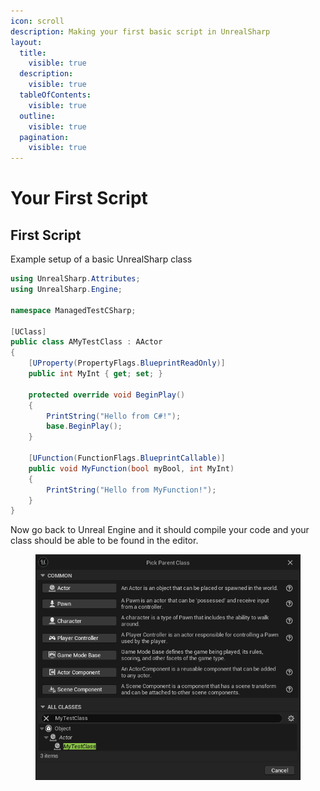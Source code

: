 ```yaml
---
icon: scroll
description: Making your first basic script in UnrealSharp
layout:
  title:
    visible: true
  description:
    visible: true
  tableOfContents:
    visible: true
  outline:
    visible: true
  pagination:
    visible: true
---
```


# Your First Script

## First Script

Example setup of a basic UnrealSharp class

```csharp
using UnrealSharp.Attributes;
using UnrealSharp.Engine;

namespace ManagedTestCSharp;

[UClass]
public class AMyTestClass : AActor
{   
    [UProperty(PropertyFlags.BlueprintReadOnly)]
    public int MyInt { get; set; }

    protected override void BeginPlay()
    {
        PrintString("Hello from C#!");
        base.BeginPlay();
    }

    [UFunction(FunctionFlags.BlueprintCallable)]
    public void MyFunction(bool myBool, int MyInt)
    {
        PrintString("Hello from MyFunction!");
    }
}
```

Now go back to Unreal Engine and it should compile your code and your class should be able to be found in the editor.

<figure><img src="../.gitbook/assets/unreal_class_wizard.png" alt=""><figcaption></figcaption></figure>

## &#x20;<a href="#debugging" id="debugging"></a>
